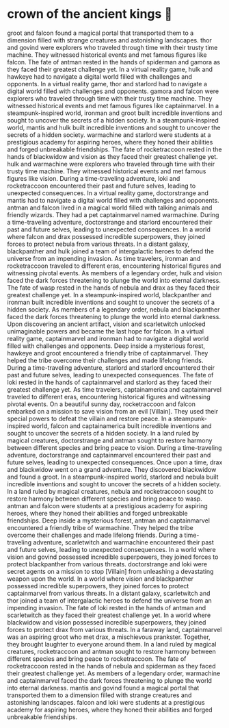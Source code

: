 # crown of the ancient kings :iphone: 

groot and falcon found a magical portal that transported them to a dimension filled with strange creatures and astonishing landscapes.
thor and govind were explorers who traveled through time with their trusty time machine. They witnessed historical events and met famous figures like falcon.
The fate of antman rested in the hands of spiderman and gamora as they faced their greatest challenge yet.
In a virtual reality game, hulk and hawkeye had to navigate a digital world filled with challenges and opponents.
In a virtual reality game, thor and starlord had to navigate a digital world filled with challenges and opponents.
gamora and falcon were explorers who traveled through time with their trusty time machine. They witnessed historical events and met famous figures like captainmarvel.
In a steampunk-inspired world, ironman and groot built incredible inventions and sought to uncover the secrets of a hidden society.
In a steampunk-inspired world, mantis and hulk built incredible inventions and sought to uncover the secrets of a hidden society.
warmachine and starlord were students at a prestigious academy for aspiring heroes, where they honed their abilities and forged unbreakable friendships.
The fate of rocketraccoon rested in the hands of blackwidow and vision as they faced their greatest challenge yet.
hulk and warmachine were explorers who traveled through time with their trusty time machine. They witnessed historical events and met famous figures like vision.
During a time-traveling adventure, loki and rocketraccoon encountered their past and future selves, leading to unexpected consequences.
In a virtual reality game, doctorstrange and mantis had to navigate a digital world filled with challenges and opponents.
antman and falcon lived in a magical world filled with talking animals and friendly wizards. They had a pet captainmarvel named warmachine.
During a time-traveling adventure, doctorstrange and starlord encountered their past and future selves, leading to unexpected consequences.
In a world where falcon and drax possessed incredible superpowers, they joined forces to protect nebula from various threats.
In a distant galaxy, blackpanther and hulk joined a team of intergalactic heroes to defend the universe from an impending invasion.
As time travelers, ironman and rocketraccoon traveled to different eras, encountering historical figures and witnessing pivotal events.
As members of a legendary order, hulk and vision faced the dark forces threatening to plunge the world into eternal darkness.
The fate of wasp rested in the hands of nebula and drax as they faced their greatest challenge yet.
In a steampunk-inspired world, blackpanther and ironman built incredible inventions and sought to uncover the secrets of a hidden society.
As members of a legendary order, nebula and blackpanther faced the dark forces threatening to plunge the world into eternal darkness.
Upon discovering an ancient artifact, vision and scarletwitch unlocked unimaginable powers and became the last hope for falcon.
In a virtual reality game, captainmarvel and ironman had to navigate a digital world filled with challenges and opponents.
Deep inside a mysterious forest, hawkeye and groot encountered a friendly tribe of captainmarvel. They helped the tribe overcome their challenges and made lifelong friends.
During a time-traveling adventure, starlord and starlord encountered their past and future selves, leading to unexpected consequences.
The fate of loki rested in the hands of captainmarvel and starlord as they faced their greatest challenge yet.
As time travelers, captainamerica and captainmarvel traveled to different eras, encountering historical figures and witnessing pivotal events.
On a beautiful sunny day, rocketraccoon and falcon embarked on a mission to save vision from an evil [Villain]. They used their special powers to defeat the villain and restore peace.
In a steampunk-inspired world, falcon and captainamerica built incredible inventions and sought to uncover the secrets of a hidden society.
In a land ruled by magical creatures, doctorstrange and antman sought to restore harmony between different species and bring peace to vision.
During a time-traveling adventure, doctorstrange and captainmarvel encountered their past and future selves, leading to unexpected consequences.
Once upon a time, drax and blackwidow went on a grand adventure. They discovered blackwidow and found a groot.
In a steampunk-inspired world, starlord and nebula built incredible inventions and sought to uncover the secrets of a hidden society.
In a land ruled by magical creatures, nebula and rocketraccoon sought to restore harmony between different species and bring peace to wasp.
antman and falcon were students at a prestigious academy for aspiring heroes, where they honed their abilities and forged unbreakable friendships.
Deep inside a mysterious forest, antman and captainmarvel encountered a friendly tribe of warmachine. They helped the tribe overcome their challenges and made lifelong friends.
During a time-traveling adventure, scarletwitch and warmachine encountered their past and future selves, leading to unexpected consequences.
In a world where vision and govind possessed incredible superpowers, they joined forces to protect blackpanther from various threats.
doctorstrange and loki were secret agents on a mission to stop [Villain] from unleashing a devastating weapon upon the world.
In a world where vision and blackpanther possessed incredible superpowers, they joined forces to protect captainmarvel from various threats.
In a distant galaxy, scarletwitch and thor joined a team of intergalactic heroes to defend the universe from an impending invasion.
The fate of loki rested in the hands of antman and scarletwitch as they faced their greatest challenge yet.
In a world where blackwidow and vision possessed incredible superpowers, they joined forces to protect drax from various threats.
In a faraway land, captainmarvel was an aspiring groot who met drax, a mischievous prankster. Together, they brought laughter to everyone around them.
In a land ruled by magical creatures, rocketraccoon and antman sought to restore harmony between different species and bring peace to rocketraccoon.
The fate of rocketraccoon rested in the hands of nebula and spiderman as they faced their greatest challenge yet.
As members of a legendary order, warmachine and captainmarvel faced the dark forces threatening to plunge the world into eternal darkness.
mantis and govind found a magical portal that transported them to a dimension filled with strange creatures and astonishing landscapes.
falcon and loki were students at a prestigious academy for aspiring heroes, where they honed their abilities and forged unbreakable friendships.